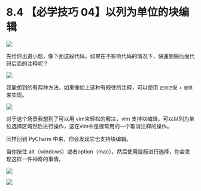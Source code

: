 # 8.4 【必学技巧 04】以列为单位的块编辑

![](http://image.iswbm.com/20200804124133.png)

先给你出道小题，像下面这段代码，如果在不影响代码的情况下，快速删除后面代码后面的注释呢？

![](http://image.python-online.cn/20190721132238.png)

我能想到的有两种方法，如果像如上这种有规律的注释，可以使用 `正则匹配` + `替换` 来实现。

![](http://image.python-online.cn/20190721133403.png)

对于这个场景我想到了可以用 vim来轻松的解决，vim 支持块编辑，可以以列为单位选择区域然后进行操作，这在vim中是很常用的一个取消注释的操作。

同样回到 PyCharm 中来，你会发现它也支持块编辑。

当你按住 alt（windows）或者option（mac），然后使用鼠标进行选择，你会发现这样一件神奇的事情。

![](https://i.loli.net/2019/07/21/5d3401410087b61815.gif)

![](http://image.iswbm.com/20200607174235.png)